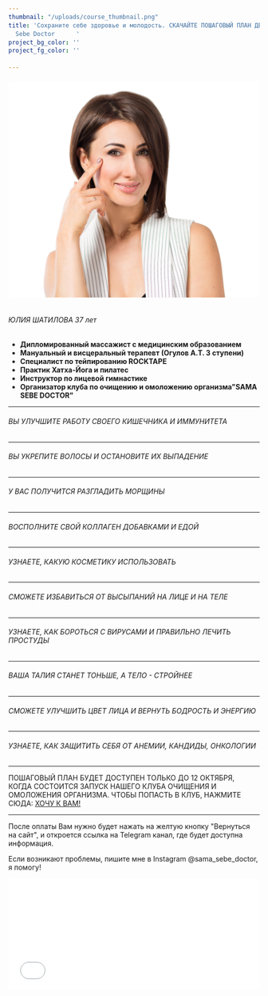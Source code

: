 ```yaml
---
thumbnail: "/uploads/course_thumbnail.png"
title: 'Сохраните себе здоровье и молодость. СКАЧАЙТЕ ПОШАГОВЫЙ ПЛАН ДЕЙСТВИЙ                 Sama
  Sebe Doctor      '
project_bg_color: ''
project_fg_color: ''

---
```

###### ![](/uploads/course-1.png)

###### ЮЛИЯ ШАТИЛОВА 37 лет

* **Дипломированный массажист с медицинским образованием**
* **Мануальный и висцеральный терапевт (Огулов А.Т. 3 ступени)**
* **Специалист по тейпированию ROCKTAPE**
* **Практик Хатха-Йога и пилатес**
* **Инструктор по лицевой гимнастике**
* **Организатор клуба по очищению и омоложению организма"SAMA SEBE DOCTOR"**

***

###### ВЫ УЛУЧШИТЕ РАБОТУ СВОЕГО КИШЕЧНИКА И ИММУНИТЕТА

***

###### ВЫ УКРЕПИТЕ ВОЛОСЫ И ОСТАНОВИТЕ ИХ ВЫПАДЕНИЕ

***

###### У ВАС ПОЛУЧИТСЯ РАЗГЛАДИТЬ МОРЩИНЫ

***

###### ВОСПОЛНИТЕ СВОЙ КОЛЛАГЕН ДОБАВКАМИ И ЕДОЙ

***

###### УЗНАЕТЕ, КАКУЮ КОСМЕТИКУ ИСПОЛЬЗОВАТЬ

***

###### СМОЖЕТЕ ИЗБАВИТЬСЯ ОТ ВЫСЫПАНИЙ НА ЛИЦЕ И НА ТЕЛЕ

***

###### УЗНАЕТЕ, КАК БОРОТЬСЯ С ВИРУСАМИ И ПРАВИЛЬНО ЛЕЧИТЬ ПРОСТУДЫ

***

###### ВАША ТАЛИЯ СТАНЕТ ТОНЬШЕ, А ТЕЛО - СТРОЙНЕЕ

***

###### СМОЖЕТЕ УЛУЧШИТЬ ЦВЕТ ЛИЦА И ВЕРНУТЬ БОДРОСТЬ И ЭНЕРГИЮ

***

###### УЗНАЕТЕ, КАК ЗАЩИТИТЬ СЕБЯ ОТ АНЕМИИ, КАНДИДЫ, ОНКОЛОГИИ

***

ПОШАГОВЫЙ ПЛАН БУДЕТ ДОСТУПЕН ТОЛЬКО ДО 12 ОКТЯБРЯ, КОГДА СОСТОИТСЯ ЗАПУСК НАШЕГО КЛУБА ОЧИЩЕНИЯ И ОМОЛОЖЕНИЯ ОРГАНИЗМА. ЧТОБЫ ПОПАСТЬ В КЛУБ, НАЖМИТЕ СЮДА: [ХОЧУ К ВАМ!](https://sama-sebe-doctor.ml/contact)

***

После оплаты Вам нужно будет нажать на желтую кнопку "Вернуться на сайт", и откроется ссылка на Telegram канал, где будет доступна информация.

 Если возникают проблемы, пишите мне в Instagram @sama_sebe_doctor, я помогу!

<iframe src="[https://promo-money.ru/quickpay/shop-widget?writer=seller&targets=%D0%A1%D1%85%D0%B5%D0%BC%D0%B0%20%D0%BE%D0%B7%D0%B4%D0%BE%D1%80%D0%BE%D0%B2%D0%BB%D0%B5%D0%BD%D0%B8%D1%8F%20Sama%20sebe%20Doctor&targets-hint=&default-sum=390&button-text=12&payment-type-choice=on&fio=on&phone=on&hint=&successURL=https%3A%2F%2Ft.me%2Fjoinchat%2FAAAAAFbo-xKkJLnGGAZGmw&quickpay=shop&account=410016189735528](https://promo-money.ru/quickpay/shop-widget?writer=seller&targets=%D0%A1%D1%85%D0%B5%D0%BC%D0%B0%20%D0%BE%D0%B7%D0%B4%D0%BE%D1%80%D0%BE%D0%B2%D0%BB%D0%B5%D0%BD%D0%B8%D1%8F%20Sama%20sebe%20Doctor&targets-hint=&default-sum=390&button-text=12&payment-type-choice=on&fio=on&phone=on&hint=&successURL=https%3A%2F%2Ft.me%2Fjoinchat%2FAAAAAFbo-xKkJLnGGAZGmw&quickpay=shop&account=410016189735528 "https://promo-money.ru/quickpay/shop-widget?writer=seller&targets=%D0%A1%D1%85%D0%B5%D0%BC%D0%B0%20%D0%BE%D0%B7%D0%B4%D0%BE%D1%80%D0%BE%D0%B2%D0%BB%D0%B5%D0%BD%D0%B8%D1%8F%20Sama%20sebe%20Doctor&targets-hint=&default-sum=390&button-text=12&payment-type-choice=on&fio=on&phone=on&hint=&successURL=https%3A%2F%2Ft.me%2Fjoinchat%2FAAAAAFbo-xKkJLnGGAZGmw&quickpay=shop&account=410016189735528")" width="100%" height="222" frameborder="0" allowtransparency="true" scrolling="no"></iframe>